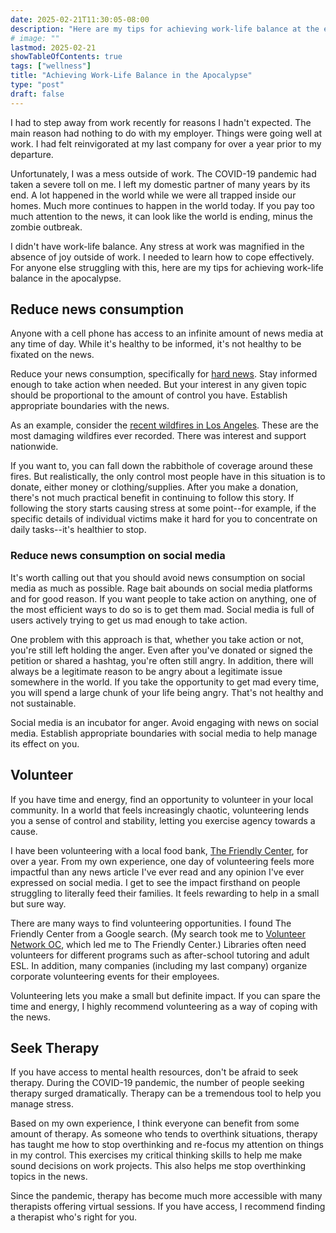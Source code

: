 ```yaml
---
date: 2025-02-21T11:30:05-08:00
description: "Here are my tips for achieving work-life balance at the end of the world."
# image: ""
lastmod: 2025-02-21
showTableOfContents: true
tags: ["wellness"]
title: "Achieving Work-Life Balance in the Apocalypse"
type: "post"
draft: false
---
```


I had to step away from work recently for reasons I hadn't expected. The main reason had nothing to do with my employer. Things were going well at work. I had felt reinvigorated at my last company for over a year prior to my departure.

Unfortunately, I was a mess outside of work. The COVID-19 pandemic had taken a severe toll on me. I left my domestic partner of many years by its end. A lot happened in the world while we were all trapped inside our homes. Much more continues to happen in the world today. If you pay too much attention to the news, it can look like the world is ending, minus the zombie outbreak.

I didn't have work-life balance. Any stress at work was magnified in the absence of joy outside of work. I needed to learn how to cope effectively. For anyone else struggling with this, here are my tips for achieving work-life balance in the apocalypse.

## Reduce news consumption

Anyone with a cell phone has access to an infinite amount of news media at any time of day. While it's healthy to be informed, it's not healthy to be fixated on the news.

Reduce your news consumption, specifically for [hard news](https://www.britannica.com/topic/hard-news). Stay informed enough to take action when needed. But your interest in any given topic should be proportional to the amount of control you have. Establish appropriate boundaries with the news.

As an example, consider the [recent wildfires in Los Angeles](https://abcnews.go.com/US/los-angeles-wildfires-timeline-palisades-eaton/story?id=117643473). These are the most damaging wildfires ever recorded. There was interest and support nationwide.

If you want to, you can fall down the rabbithole of coverage around these fires. But realistically, the only control most people have in this situation is to donate, either money or clothing/supplies. After you make a donation, there's not much practical benefit in continuing to follow this story. If following the story starts causing stress at some point--for example, if the specific details of individual victims make it hard for you to concentrate on daily tasks--it's healthier to stop.

### Reduce news consumption on social media

It's worth calling out that you should avoid news consumption on social media as much as possible. Rage bait abounds on social media platforms and for good reason. If you want people to take action on anything, one of the most efficient ways to do so is to get them mad. Social media is full of users actively trying to get us mad enough to take action.

One problem with this approach is that, whether you take action or not, you're still left holding the anger. Even after you've donated or signed the petition or shared a hashtag, you're often still angry. In addition, there will always be a legitimate reason to be angry about a legitimate issue somewhere in the world. If you take the opportunity to get mad every time, you will spend a large chunk of your life being angry. That's not healthy and not sustainable.

Social media is an incubator for anger. Avoid engaging with news on social media. Establish appropriate boundaries with social media to help manage its effect on you.

## Volunteer

If you have time and energy, find an opportunity to volunteer in your local community. In a world that feels increasingly chaotic, volunteering lends you a sense of control and stability, letting you exercise agency towards a cause. 

I have been volunteering with a local food bank, [The Friendly Center](https://friendlycenter.org/), for over a year. From my own experience, one day of volunteering feels more impactful than any news article I've ever read and any opinion I've ever expressed on social media. I get to see the impact firsthand on people struggling to literally feed their families. It feels rewarding to help in a small but sure way.

There are many ways to find volunteering opportunities. I found The Friendly Center from a Google search. (My search took me to [Volunteer Network OC](https://www.volunteernetworkoc.org/), which led me to The Friendly Center.) Libraries often need volunteers for different programs such as after-school tutoring and adult ESL. In addition, many companies (including my last company) organize corporate volunteering events for their employees.

Volunteering lets you make a small but definite impact. If you can spare the time and energy, I highly recommend volunteering as a way of coping with the news.

## Seek Therapy

If you have access to mental health resources, don't be afraid to seek therapy. During the COVID-19 pandemic, the number of people seeking therapy surged dramatically. Therapy can be a tremendous tool to help you manage stress.

Based on my own experience, I think everyone can benefit from some amount of therapy. As someone who tends to overthink situations, therapy has taught me how to stop overthinking and re-focus my attention on things in my control. This exercises my critical thinking skills to help me make sound decisions on work projects. This also helps me stop overthinking topics in the news.

Since the pandemic, therapy has become much more accessible with many therapists offering virtual sessions. If you have access, I recommend finding a therapist who's right for you.
